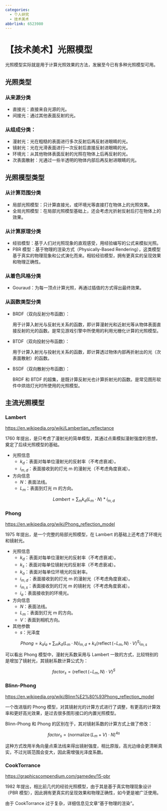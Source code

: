 ```yaml
---
categories:
  - 个人研究
  - 技术美术
abbrlink: 6523980
---
```


# 【技术美术】光照模型

光照模型实际就是用于计算光照效果的方法，发展至今已有多种光照模型可用。

## 光照类型

### 从来源分类

- 直接光：直接来自光源的光。
- 间接光：通过其他表面反射的光。

### 从组成分类：

- 漫射光：光在粗糙的表面进行多次反射后再反射进眼睛的光。
- 镜射光：光在光滑表面进行一次反射后直接反射进眼睛的光。
- 环境光：从其他物体表面反射的光照在物体上后再反射的光。
- 次表面散射：光通过一些半透明的物体内部后再反射进眼睛的光。

## 光照模型类型

### 从计算范围分类

- 局部光照模型：只计算直接光，或环境光等直接打在物体上的光照效果。
- 全局光照模型：在局部光照模型基础上，还会考虑光折射反射后打在物体上的效果。

### 从计算原理分类

- 经验模型：基于人们对光照现象的直观感受，用经验编写的公式来模拟光照。
- PBR 模型：基于物理的渲染方式（Physically-Based Rendering），这类模型基于真实的物理现象和公式演化而来。相较经验模型，拥有更真实的呈现效果和物理正确性。

### 从着色风格分类

- Gouraud：为每一顶点计算光照，再通过插值的方式得出最终效果。

### 从函数类型分类

- BRDF（双向反射分布函数）：

  用于计算入射光与反射光关系的函数，即计算漫射光和近射光等从物体表面直接反射的光的函数。是常见游戏引擎中所使用的利用光栅化计算的光照模型。

- BTDF（双向投射分布函数）：

  用于计算入射光与投射光关系的函数，即计算透过物体内部再折射出的光（次表面散射）的函数。

- BSDF（双向散射分布函数）：

  BRDF 和 BTDF 的超集，是既计算反射光也计算折射光的函数。是常见图形软件中烘焙灯光时所使用的光照模型。

## 主流光照模型

### Lambert

https://en.wikipedia.org/wiki/Lambertian_reflectance

1760 年提出，是只考虑了漫射光的简单模型，其通过点乘模拟漫射强度的思想，奠定了后续光照模型的基础。

- 光照信息
  - $k_d$：表面对每单位漫射光的反射率（不考虑衰减）。
  - $i_{m,d}$：表面接收到的灯光 m 的漫射光（不考虑角度衰减）。
- 方向信息
  - $N$：表面法线。
  - $L_m$：表面到灯光 m 的方向。

$$
Lambert=\sum_{m} k_d (L_m \cdot N) * i_{m,d}
$$

### Phong

https://en.wikipedia.org/wiki/Phong_reflection_model

1975 年提出，是一个完整的局部光照模型，在 Lambert 的基础上还考虑了环境光和镜射光。

- 光照信息
  - $k_d$：表面对每单位漫射光的反射率（不考虑衰减）。
  - $k_s$：表面对每单位镜射光的反射率（不考虑衰减）。
  - $k_a$：表面对每单位环境光的反射率。
  - $i_{m,d}$：表面接收到的灯光 m 的漫射光（不考虑角度衰减）。
  - $i_{m,s}$：表面接收到的灯光 m 的镜射光（不考虑角度衰减）。
  - $i_{a}$：表面接收到的环境光。
- 方向信息
  - $N$：表面法线。
  - $L_m$：表面到灯光 m 的方向。
  - $V$：表面到相机方向。
- 其他参数
  - $s$：光泽度

$$
Phong = k_ai_a + \sum_{m}k_d(L_m \cdot N)i_{m,d} + k_s(\operatorname{reflect}(-L_m,N) \cdot V)^Si_{m,s}
$$

可以看出 Phong 模型中，漫射光系数采用与 Lambert 一致的方式，比较特别的是增加了镜射光，其镜射系数计算公式为：

$$
factor_s = (\operatorname{reflect}(-L_m,N) \cdot V)^S
$$

### Blinn-Phong

https://en.wikipedia.org/wiki/Blinn%E2%80%93Phong_reflection_model

一个改进版的 Phong 模型，对其镜射光的计算方式进行了调整，有更高的计算效率和更好高光效果，是过去很多图形接口的内置光照模型。

Blinn-Phong 和 Phong 的区别在于，其对镜射系数的计算方式上做了修改：

$$
factor_s = (\operatorname{normalize}(L_m+V) \cdot N) ^ {4s}
$$

这种方式改用半角向量点乘法线来得出镜射强度，相比原版，高光边缘会更清晰真实，不过光斑范围会变大，因此需增强光泽度系数。

### CookTorrance

https://graphicscompendium.com/gamedev/15-pbr

1982 年提出，相比前几代的经验光照模型，由于其是基于真实物理现象设计（PBR 模型），因此拥有更真实的呈现效果和物理正确性，如今更是被广泛使用。

由于 CookTorrance 过于复杂，详细信息见文章“基于物理的渲染”。
